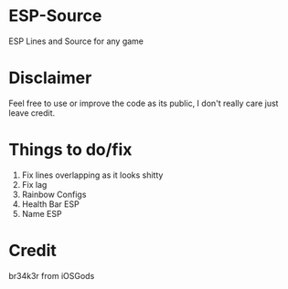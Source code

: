# ESP-Source
ESP Lines and Source for any game

# Disclaimer

Feel free to use or improve the code as its public, I don't really care just leave credit.

# Things to do/fix
1. Fix lines overlapping as it looks shitty
2. Fix lag 
3. Rainbow Configs
4. Health Bar ESP
5. Name ESP 

# Credit 
br34k3r from iOSGods
